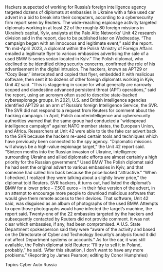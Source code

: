 Hackers suspected of working for Russia’s foreign intelligence agency targeted dozens of diplomats at embassies in Ukraine with a fake used car advert in a bid to break into their computers, according to a cybersecurity firm report seen by Reuters.
The wide-reaching espionage activity targeted diplomats working in at least 22 of the roughly 80 foreign missions in Ukraine’s capital, Kyiv, analysts at the Palo Alto Networks’ Unit 42 research division said in the report, due to be published later on Wednesday.
“The campaign began with an innocuous and legitimate event,” said the report. “In mid-April 2023, a diplomat within the Polish Ministry of Foreign Affairs emailed a legitimate flyer to various embassies advertising the sale of a used BMW 5-series sedan located in Kyiv.”
The Polish diplomat, who declined to be identified citing security concerns, confirmed the role of his advertisement in the digital intrusion.
The hackers, known as APT29 or “Cozy Bear,” intercepted and copied that flyer, embedded it with malicious software, then sent it to dozens of other foreign diplomats working in Kyiv, Unit 42 said.
“This is staggering in scope for what generally are narrowly scoped and clandestine advanced persistent threat (APT) operations,” said the report, using an acronym often used to describe state-backed cyberespionage groups.
In 2021, U.S. and British intelligence agencies identified APT29 as an arm of Russia’s foreign Intelligence Service, the SVR. The SVR did not respond to a request from Reuters for comment about the hacking campaign.
In April, Polish counterintelligence and cybersecurity authorities warned that the same group had conducted a “widespread intelligence campaign” against NATO member states, the European Union, and Africa.
Researchers at Unit 42 were able to tie the fake car advert back to the SVR because the hackers re-used certain tools and techniques which have previously been connected to the spy agency.
“Diplomatic missions will always be a high-value espionage target,” the Unit 42 report said. “Sixteen months into the Russian invasion of Ukraine, intelligence surrounding Ukraine and allied diplomatic efforts are almost certainly a high priority for the Russian government.”
Used BMW
The Polish diplomat said he had sent the original advert to various embassies in Kyiv, and that someone had called him back because the price looked “attractive.”
“When I checked, I realized they were talking about a slightly lower price,” the diplomat told Reuters.
SVR hackers, it turns out, had listed the diplomat’s BMW for a lower price – 7,500 euros – in their fake version of the advert, in an attempt to encourage more people to download malicious software that would give them remote access to their devices.
That software, Unit 42 said, was disguised as an album of photographs of the used BMW. Attempts to open those photographs would have infected the target’s machine, the report said.
Twenty-one of the 22 embassies targeted by the hackers and subsequently contacted by Reuters did not provide comment. It was not clear which embassies, if any, had been compromised.
A U.S. State Department spokesperson said they were “aware of the activity and based on the Directorate of Cyber and Technology Security’s analysis found it did not affect Department systems or accounts.”
As for the car, it was still available, the Polish diplomat told Reuters:
“I’ll try to sell it in Poland, probably,” he said. “After this situation, I don’t want to have any more problems.”
(Reporting by James Pearson; editing by Conor Humphries)

Topics
Cyber
Auto
Russia

